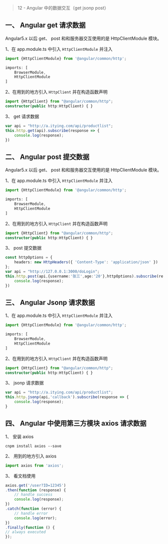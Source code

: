 > 12 - Angular 中的数据交互（get jsonp post）  



## 一、 Angular get 请求数据

Angular5.x 以后 get、 post 和和服务器交互使用的是 HttpClientModule 模块。  

1、在 app.module.ts 中引入 `HttpClientModule` 并注入  

```typescript
import {HttpClientModule} from '@angular/common/http';

imports: [
	BrowserModule,
	HttpClientModule
]
```

2、在用到的地方引入 `HttpClient` 并在构造函数声明  

```typescript
import {HttpClient} from "@angular/common/http";
constructor(public http:HttpClient) { }
```

3、 get 请求数据  

```typescript
var api = "http://a.itying.com/api/productlist";
this.http.get(api).subscribe(response => {
	console.log(response);
})
```





## 二、 Angular post 提交数据
Angular5.x 以后 get、 post 和和服务器交互使用的是 HttpClientModule 模块。

1、在 app.module.ts 中引入 `HttpClientModule` 并注入  

```typescript
import {HttpClientModule} from '@angular/common/http';

imports: [
	BrowserModule,
	HttpClientModule
]
```

2、在用到的地方引入 `HttpClient` 并在构造函数声明  

```typescript
import {HttpClient} from "@angular/common/http";
constructor(public http:HttpClient) { }
```

3、 post 提交数据  

```typescript
const httpOptions = {
	headers: new HttpHeaders({ 'Content-Type': 'application/json' })
};
var api = "http://127.0.0.1:3000/doLogin";
this.http.post(api,{username:'张三',age:'20'},httpOptions).subscribe(response => {
	console.log(response);
})
```






## 三、 Angular Jsonp 请求数据

1、在 app.module.ts 中引入 `HttpClientModule` 并注入  

```typescript
import {HttpClientModule} from '@angular/common/http';

imports: [
	BrowserModule,
	HttpClientModule
]
```

2、在用到的地方引入 `HttpClient` 并在构造函数声明  

```typescript
import {HttpClient} from "@angular/common/http";
constructor(public http:HttpClient) { }
```

3、 jsonp 请求数据  

```typescript
var api = "http://a.itying.com/api/productlist";
this.http.jsonp(api,'callback').subscribe(response => {
	console.log(response);
}
```





## 四、 Angular 中使用第三方模块 axios 请求数据

1、 安装 axios  

```shell
cnpm install axios --save
```

2、 用到的地方引入 axios  

```typescript
import axios from 'axios';
```

3、 看文档使用  

```typescript
axios.get('/user?ID=12345')
.then(function (response) {
	// handle success
	console.log(response);
})
.catch(function (error) {
	// handle error
	console.log(error);
})
.finally(function () {
// always executed
});
```





